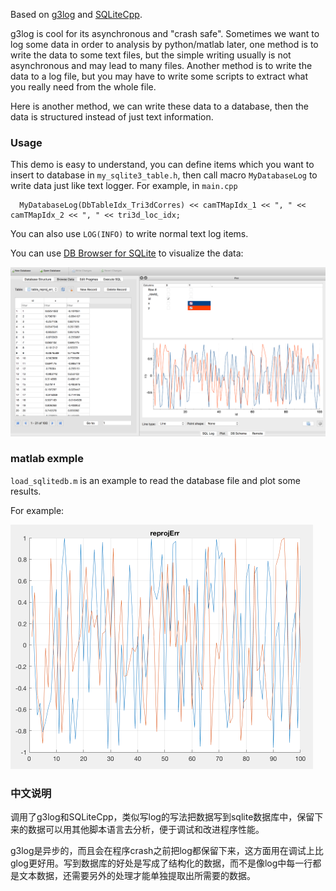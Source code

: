 
Based on [g3log](https://github.com/KjellKod/g3log) and [SQLiteCpp](https://github.com/SRombauts/SQLiteCpp).

g3log is cool for its asynchronous and "crash safe". Sometimes we want to log some data in order to analysis by python/matlab later, one method is to write the data to some text files, but the simple writing usually is not asynchronous and may lead to many files. Another method is to write the data to a log file, but you may have to write some scripts to extract what you really need from the whole file.

Here is another method, we can write these data to a database, then the data is structured instead of just text information.

### Usage

This demo is easy to understand, you can define items which you want to insert to database in `my_sqlite3_table.h`, then call macro `MyDatabaseLog` to write data just like text logger. For example, in `main.cpp`
```
  MyDatabaseLog(DbTableIdx_Tri3dCorres) << camTMapIdx_1 << ", " << camTMapIdx_2 << ", " << tri3d_loc_idx;
```

You can also use `LOG(INFO)` to write normal text log items.

You can use [DB Browser for SQLite](http://sqlitebrowser.org/) to visualize the data:

![db_browser](https://github.com/extr15/my_database_logger/blob/master/images/db_browser.png)

### matlab exmple

`load_sqlitedb.m` is an example to read the database file and plot some results.

For example:

![matlab](https://github.com/extr15/my_database_logger/blob/master/images/matlab.png)

### 中文说明
调用了g3log和SQLiteCpp，类似写log的写法把数据写到sqlite数据库中，保留下来的数据可以用其他脚本语言去分析，便于调试和改进程序性能。

g3log是异步的，而且会在程序crash之前把log都保留下来，这方面用在调试上比glog更好用。写到数据库的好处是写成了结构化的数据，而不是像log中每一行都是文本数据，还需要另外的处理才能单独提取出所需要的数据。
